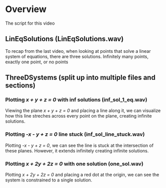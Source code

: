 # Overview

The script for this video

## LinEqSolutions (LinEqSolutions.wav)

To recap from the last video, when looking at points that solve a linear system of equations, there are three solutions.
Infinitely many points, exactly one point, or no points

## ThreeDSystems (split up into multiple files and sections)

### Plotting *x + y + z = 0* with inf solutions (inf_sol_1_eq.wav)

Viewing the plane *x + y + z = 0* and placing a line along
it, we can visualize how this line streches across every point
on the plane, creating infinite solutions.

### Plotting *-x - y + z = 0* line stuck (inf_sol_line_stuck.wav)

Plotting *-x - y + z = 0*, we can see the line is stuck at the
intersection of these planes. However, it extends infinitely creating
infinite solutions.

### Plotting *x + 2y + 2z = 0* with one solution (one_sol.wav)

Plotting *x + 2y + 2z = 0* and placing a red dot at the origin, we can
see the system is constrained to a single solution.
